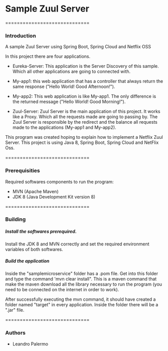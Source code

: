 # Sample Zuul Server

=============================

### Introduction
    
   A sample Zuul Server using Spring Boot, Spring Cloud and Netflix OSS
    
   In this project there are four applications.
    
   - Eureka-Server: This application is the Server Discovery of this sample. Which all other applications are going to connected with.
   
   - My-app1: this web application that has a controller that always return the same response ("Hello World! Good Afternoon!").
   
   - My-app2: This web application is like My-app1. The only difference is the returned message ("Hello World! Good Morning!").
   
   - Zuul-Server: Zuul Server is the main application of this project. It works like a Proxy. Which all the requests made are going to passing by. 
   The Zuul Server is responsible by the redirect and the balance all requests made to the applications (My-app1 and My-app2).
   
   This program was created hoping to explain how to implement a Netflix Zuul Server. 
   This project is using Java 8, Spring Boot, Spring Cloud and NetFlix Oss.
     
     

=============================

### Prerequisities

   Required softwares components to run the program:
    
   - MVN (Apache Maven)
   - JDK 8 (Java Development Kit version 8) 
   
=============================

### Building

##### Install the softwares prerequired.

Install the JDK 8 and MVN correctly and set the required environment variables of both softwares.

##### Build the application

Inside the "samplemicroservice" folder has a .pom file. Get into this folder and type the command 'mvn clear install".
This is a maven command that make the maven download all the library necessary to run the program (you need to be connected on the internet in order to work).

After successfully executing the mvn command, it should have created a folder named "target" in every application. Inside the folder there will be a ".jar" file.

=============================

### Authors
   
   - Leandro Palermo